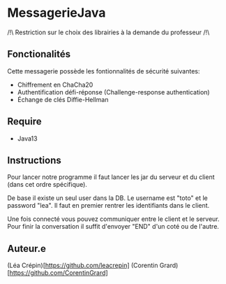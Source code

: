 # MessagerieJava

/!\ Restriction sur le choix des librairies à la demande du professeur /!\

## Fonctionalités 
Cette messagerie possède les fontionnalités de sécurité suivantes:
* Chiffrement en ChaCha20
* Authentification défi-réponse (Challenge-response authentication)
* Échange de clés Diffie-Hellman

## Require
* Java13

## Instructions
Pour lancer notre programme il faut lancer les jar du serveur et du client (dans cet ordre spécifique).

De base il existe un seul user dans la DB. Le username est "toto" et le password "lea".
Il faut en premier rentrer les identifiants dans le client.

Une fois connecté vous pouvez communiquer entre le client et le serveur. Pour finir la conversation il suffit d'envoyer "END" d'un coté ou de l'autre.

## Auteur.e
(Léa Crépin)[https://github.com/leacrepin]
(Corentin Grard)[https://github.com/CorentinGrard]
